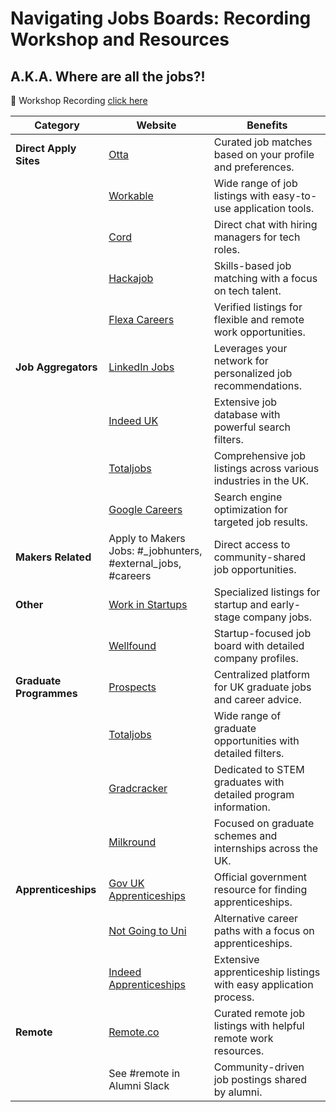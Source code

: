 # Navigating Jobs Boards: Recording Workshop and Resources
## A.K.A. Where are all the jobs?!

:vhs: Workshop Recording [click here](https://youtu.be/g-dcDmt_bOM)



| Category              | Website                                                       | Benefits |
|-----------------------|---------------------------------------------------------------|----------|
| **Direct Apply Sites**| [Otta](https://otta.com/)                                     | Curated job matches based on your profile and preferences. |
|                       | [Workable](https://jobs.workable.com/)                        | Wide range of job listings with easy-to-use application tools. |
|                       | [Cord](https://cord.com/)                                     | Direct chat with hiring managers for tech roles. |
|                       | [Hackajob](https://hackajob.com/talent)                       | Skills-based job matching with a focus on tech talent. |
|                       | [Flexa Careers](https://flexa.careers/)                       | Verified listings for flexible and remote work opportunities. |
| **Job Aggregators**   | [LinkedIn Jobs](https://www.linkedin.com/jobs/)               | Leverages your network for personalized job recommendations. |
|                       | [Indeed UK](https://uk.indeed.com/)                           | Extensive job database with powerful search filters. |
|                       | [Totaljobs](https://www.totaljobs.com/)                       | Comprehensive job listings across various industries in the UK. |
|                       | [Google Careers](https://www.google.com/about/careers/applications/jobs/results) | Search engine optimization for targeted job results. |
| **Makers Related**    | Apply to Makers Jobs: #_jobhunters, #external_jobs, #careers  | Direct access to community-shared job opportunities. |
| **Other**             | [Work in Startups](https://workinstartups.com/)               | Specialized listings for startup and early-stage company jobs. |
|                       | [Wellfound](https://wellfound.com/)                           | Startup-focused job board with detailed company profiles. |
| **Graduate Programmes**| [Prospects](https://www.prospects.ac.uk/graduate-jobs)       | Centralized platform for UK graduate jobs and career advice. |
|                       | [Totaljobs](https://www.totaljobs.com/)                       | Wide range of graduate opportunities with detailed filters. |
|                       | [Gradcracker](https://www.gradcracker.com/)                   | Dedicated to STEM graduates with detailed program information. |
|                       | [Milkround](https://www.milkround.com/)                       | Focused on graduate schemes and internships across the UK. |
| **Apprenticeships**   | [Gov UK Apprenticeships](https://www.gov.uk/apply-apprenticeship) | Official government resource for finding apprenticeships. |
|                       | [Not Going to Uni](https://notgoingtouni.co.uk/)              | Alternative career paths with a focus on apprenticeships. |
|                       | [Indeed Apprenticeships](https://www.indeed.co.uk/Apprenticeships-jobs) | Extensive apprenticeship listings with easy application process. |
| **Remote**            | [Remote.co](https://remote.co/)                                | Curated remote job listings with helpful remote work resources. |
|                       | See #remote in Alumni Slack                                    | Community-driven job postings shared by alumni. |
